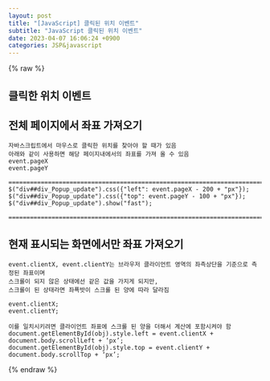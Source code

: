 ```yaml
---  
layout: post  
title: "[JavaScript] 클릭된 위치 이벤트"  
subtitle: "JavaScript 클릭된 위치 이벤트"  
date: 2023-04-07 16:06:24 +0900  
categories: JSP&javascript  
---  
```

{% raw %}  
## 클릭한 위치 이벤트  
  
## 전체 페이지에서 좌표 가져오기  
  
	자바스크립트에서 마우스로 클릭한 위치를 찾아야 할 때가 있음  
	아래와 같이 사용하면 해당 페이지내에서의 좌표를 가져 올 수 있음  
	event.pageX  
	event.pageY  
  
	=================================================================================================================  
	$("div##div_Popup_update").css({"left": event.pageX - 200 + "px"});  
	$("div##div_Popup_update").css({"top": event.pageY - 100 + "px"});  
	$("div##div_Popup_update").show("fast");  
  
	=================================================================================================================  
  
## 현재 표시되는 화면에서만 좌표 가져오기  
  
	event.clientX, event.clientY는 브라우저 클라이언트 영역의 좌측상단을 기준으로 측정된 좌표이며  
	스크롤이 되지 않은 상태에선 같은 값을 가지게 되지만,  
	스크롤이 된 상태라면 좌푝밧이 스크롤 된 양에 따라 달라짐  
  
	event.clientX;  
	event.clientY;  
  
	이를 일치시키려면 클라이언트 좌표에 스크롤 된 양을 더해서 계산에 포함시켜야 함  
	document.getElementById(obj).style.left = event.clientX + document.body.scrollLeft + ‘px’;  
	document.getElementById(obj).style.top = event.clientY + document.body.scrollTop + ‘px’;  
  
{% endraw %}